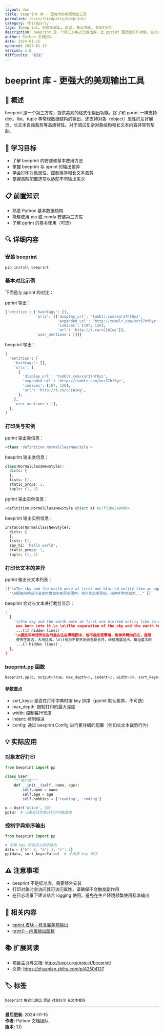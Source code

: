 ```yaml
---
layout: doc
title: beeprint 库 - 更强大的美观输出工具
permalink: /docs/thirdparty/beeprint/
category: thirdparty
tags: [beeprint, 格式化输出, 调试, 第三方库, 美观打印]
description: beeprint 是一个第三方格式化输出库，比 pprint 更适合打印对象、长文本等复杂数据结构
author: Python 文档团队
date: 2024-01-15
updated: 2024-01-15
version: 1.0
difficulty: "初级"
---
```


# beeprint 库 - 更强大的美观输出工具

## 📝 概述

beeprint 是一个第三方库，提供美观的格式化输出功能。除了和 pprint 一样支持 dict、list、tuple 等常规数据结构的输出，还支持对象（object）属性的友好展示、长文本自动裁剪等高级特性。对于调试复杂对象结构和长文本内容非常有帮助。

## 🎯 学习目标

- 了解 beeprint 的安装和基本使用方法
- 掌握 beeprint 与 pprint 的输出差异
- 学会打印对象属性、控制排序和长文本裁剪
- 掌握高阶配置选项以适配不同输出需求

## 📋 前置知识

- 熟悉 Python 基本数据结构
- 能够使用 pip 或 conda 安装第三方库
- 了解 pprint 的基本使用（可选）

## 🔍 详细内容

### 安装 beeprint

```bash
pip install beeprint
```

### 基本对比示例

下面是与 pprint 的对比：

pprint 输出：

```python
{'entities': {'hashtags': [],
              'urls': [{'display_url': 'tumblr.com/xnr37hf0yz',
                        'expanded_url': 'http://tumblr.com/xnr37hf0yz',
                        'indices': [107, 126],
                        'url': 'http://t.co/cCIWIwg'}],
              'user_mentions': []}}
```

beeprint 输出：

```python
{
  'entities': {
    'hashtags': [],
    'urls': [
      {
        'display_url': 'tumblr.com/xnr37hf0yz',
        'expanded_url': 'http://tumblr.com/xnr37hf0yz',
        'indices': [107, 126],
        'url': 'http://t.co/cCIWIwg',
      },
    ],
    'user_mentions': [],
  },
}
```

### 打印类与实例

pprint 输出类信息：

```python
<class 'definition.NormalClassNewStyle'>
```

beeprint 输出类信息：

```python
class(NormalClassNewStyle):
  dicts: {
  },
  lists: [],
  static_props: 1,
  tuple: (1, 2)
```

pprint 输出实例信息：

```python
<definition.NormalClassNewStyle object at 0x7f338e5a9dd0>
```

beeprint 输出实例信息：

```python
instance(NormalClassNewStyle):
  dicts: {
  },
  lists: [],
  say_hi: 'hello world',
  static_props: 1,
  tuple: (1, 2)
```

### 打印长文本的差异

pprint 输出长文本列表：

```python
[["\nThe sky and the earth were at first one blurred entity like an egg. Pangu was born into it...",
  "\n据民间神话传说古时盘古生在黑暗团中，他不能忍受黑暗，用神斧劈向四方..." ]]
```

beeprint 会对长文本进行裁剪显示：

```python
[
  [
    '\nThe sky and the earth were at first one blurred entity like an egg. Pangu
     was born into it.\n \n\tThe separation of the sky and the earth took
     ...(12 hidden lines)',
    '\n据民间神话传说古时盘古生在黑暗团中，他不能忍受黑暗，用神斧劈向四方，逐渐
     使天空高远，大地辽阔。\n\t他为不使天地会重新合并，继续施展法术。每当盘古的
     ...(3 hidden lines)',
  ],
]
```

### beeprint.pp 函数

```python
beeprint.pp(o, output=True, max_depth=5, indent=2, width=80, sort_keys=True, config=None, **kwargs)
```

#### 参数要点

- sort_keys: 是否在打印字典时按 key 排序（pprint 默认排序，不可选）
- max_depth: 限制打印的最大深度
- width: 控制每行宽度
- indent: 控制缩进
- config: 通过 beeprint.Config 进行更详细的配置（例如长文本裁剪行为）

## 💡 实际应用

### 对象友好打印

```python
from beeprint import pp

class User:
    """用户类"""
    def __init__(self, name, age):
        self.name = name
        self.age = age
        self.hobbies = ['reading', 'coding']

u = User('Alice', 30)
pp(u)  # 以更友好的格式打印对象属性
```

### 控制字典排序输出

```python
from beeprint import pp

# 字典 key 的自定义排序输出
data = {"b": 2, "a": 1, "c": 3}
pp(data, sort_keys=False)  # 关闭按 key 排序
```

## ⚠️ 注意事项

- beeprint 不是标准库，需要额外安装
- 打印对象时会访问其可访问属性，请确保不会触发副作用
- 在日志场景下建议结合 logging 使用，避免在生产环境频繁使用标准输出

## 🔗 相关内容

- [pprint 模块 - 标准库美观输出](../../stdlib/pprint/)
- [print() - 内置输出函数](../../builtins/print/)

## 📚 扩展阅读

- 项目主页与文档: https://pypi.org/project/beeprint/
- 文章: https://zhuanlan.zhihu.com/p/42504137

## 🏷️ 标签

`beeprint` `格式化输出` `调试` `对象打印` `长文本裁剪`

---

**最后更新**: 2024-01-15  
**作者**: Python 文档团队  
**版本**: 1.0